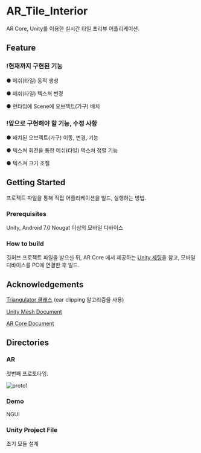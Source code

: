 # AR_Tile_Interior

AR Core, Unity를 이용한 실시간 타일 프리뷰 어플리케이션.

## Feature

### !현재까지 구현된 기능

● 메쉬(타일) 동적 생성

● 메쉬(타일) 텍스쳐 변경

● 런타임에 Scene에 오브젝트(가구) 배치

### !앞으로 구현해야 할 기능, 수정 사항

● 배치된 오브젝트(가구) 이동, 변경, 기능 

● 텍스쳐 회전을 통한 메쉬(타일) 텍스쳐 정렬 기능

● 텍스쳐 크기 조절 

## Getting Started

프로젝트 파일을 통해 직접 어플리케이션을 빌드, 실행하는 방법.

### Prerequisites

Unity, Android 7.0 Nougat 이상의 모바일 디바이스

### How to build

깃허브 프로젝트 파일을 받으신 뒤, AR Core 에서 제공하는 [Unity 세팅](https://developers.google.com/ar/develop/unity/quickstart-android)을 참고, 모바일 디바이스를 PC에 연결한 후 빌드.

## Acknowledgements

[Triangulator 클래스](https://wiki.unity3d.com/index.php/Triangulator)
(ear clipping 알고리즘을 사용)

[Unity Mesh Document](https://docs.unity3d.com/kr/530/ScriptReference/Mesh.html)

[AR Core Document](https://developers.google.com/ar/develop/unity)

## Directories

### AR

첫번째 프로토타입.

![proto1](https://user-images.githubusercontent.com/52204522/80852084-a74fdf00-8c60-11ea-9af9-154bff3865c8.gif)

### Demo

NGUI

### Unity Project File

초기 모듈 설계 

